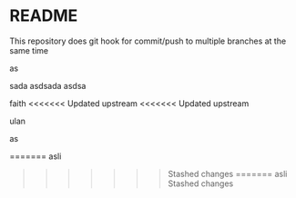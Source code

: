 # README

This repository does git hook for commit/push to multiple branches at the same time


as

sada
asdsada
asdsa

faith
<<<<<<< Updated upstream
<<<<<<< Updated upstream

ulan

as

=======
asli
>>>>>>> Stashed changes
=======
asli
>>>>>>> Stashed changes
